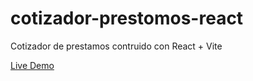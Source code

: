 # cotizador-prestomos-react
Cotizador de prestamos contruido con React + Vite

[Live Demo](https://cotizador-prestamos-react-d4e716.netlify.app/)
